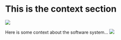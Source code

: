 # This is the context section
![](embed:SystemContext)


Here is some context about the software system...
![](embed:SystemContext)